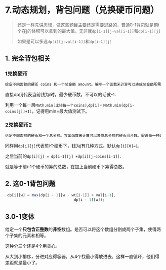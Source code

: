 #  7.动态规划，背包问题（兑换硬币问题）



> 还是一样先讲思想，做这些题目主要还是需要思路的，普通0-1背包就是前i个在j的体积可以拿到的最大值。无非就`dp[i-1][j-val[i-1]]`和`dp[i-1][j]`
>
> 如果是可以多选`dp[i][j-val[i-1]]`和`dp[i-1][j]`



##   1. 完全背包相关

###   1兑换硬币

```js
给定不同面额的硬币 coins 和一个总金额 amount。编写一个函数来计算可以凑成总金额所需的最少的硬币个数。如果没有任何一种硬币组合能组成总金额，返回 -1。
```

直接dp[i]代表当前钱为i时，最少硬币数，不可以的话就-1.

利用一个每一层`Math.min(比较每一个coins)`,`dp[i]`= `Math.min(dp[i-coins[j]]+1)`。记得用min=最大值测试下。



###  2兑换硬币2

```js
给定不同面额的硬币和一个总金额。写出函数来计算可以凑成总金额的硬币组合数。假设每一种面额的硬币有无限个。 
```



同样用`dp[i][j]`代表前i个硬币下，钱为j有几种方式。默认`dp[i][0]=1`.

之后当前的`dp[i][j] = dp[i-1][j] +dp[i][j-coins[i-1]]`.

就是等于前i-1个硬币的筹的总数，在加上当前硬币下筹得总数。



##  2. 这0-1背包问题

```js
 dp[i][w] = max(dp[i - 1][w - wt[i-1]] + val[i-1], 
                               dp[i - 1][w]);
```



##  3.0-1变体

给定一个**只包含正整数**的**非空**数组。是否可以将这个数组分割成两个子集，使得两个子集的元素和相等。



这种分三个还是4个用贪心。

从大到小排序，分进对应得容器，从4个找最小得放进去，这样一直循环，他们得差距就是最小了。
